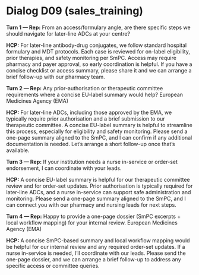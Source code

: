 # Dialog D09 (sales_training)

**Turn 1 — Rep:** From an access/formulary angle, are there specific steps we should navigate for later-line ADCs at your centre?

**HCP:**
For later-line antibody-drug conjugates, we follow standard hospital formulary and MDT protocols. Each case is reviewed for on-label eligibility, prior therapies, and safety monitoring per SmPC. Access may require pharmacy and payer approval, so early coordination is helpful. If you have a concise checklist or access summary, please share it and we can arrange a brief follow-up with our pharmacy team.

**Turn 2 — Rep:** Any prior-authorisation or therapeutic committee requirements where a concise EU-label summary would help? European Medicines Agency (EMA)

**HCP:**
For later-line ADCs, including those approved by the EMA, we typically require prior authorisation and a brief submission to our therapeutic committee. A concise EU-label summary is helpful to streamline this process, especially for eligibility and safety monitoring. Please send a one-page summary aligned to the SmPC, and I can confirm if any additional documentation is needed. Let’s arrange a short follow-up once that’s available.

**Turn 3 — Rep:** If your institution needs a nurse in-service or order-set endorsement, I can coordinate with your leads.

**HCP:**
A concise EU-label summary is helpful for our therapeutic committee review and for order-set updates. Prior authorisation is typically required for later-line ADCs, and a nurse in-service can support safe administration and monitoring. Please send a one-page summary aligned to the SmPC, and I can connect you with our pharmacy and nursing leads for next steps.

**Turn 4 — Rep:** Happy to provide a one-page dossier (SmPC excerpts + local workflow mapping) for your internal review. European Medicines Agency (EMA)

**HCP:**
A concise SmPC-based summary and local workflow mapping would be helpful for our internal review and any required order-set updates. If a nurse in-service is needed, I’ll coordinate with our leads. Please send the one-page dossier, and we can arrange a brief follow-up to address any specific access or committee queries.
